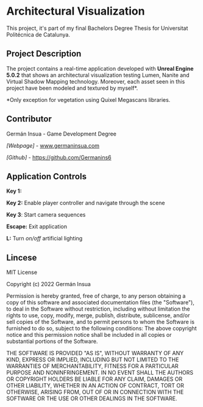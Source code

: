 # Architectural Visualization

This project, it's part of my final Bachelors Degree Thesis for Universitat Politécnica de Catalunya. 

## Project Description


The project contains a real-time application developed with **Unreal Engine 5.0.2** that shows an architectural visualization testing Lumen, Nanite and Virtual Shadow Mapping technology. Moreover, each asset seen in this project have been modeled and textured by myself*.

*Only exception for vegetation using Quixel Megascans libraries.

## Contributor
Germán Insua - Game Development Degree

*[Webpage]* -  www.germaninsua.com

*[Github]* -  https://github.com/Germanins6

## Application Controls

**Key 1:** 

**Key 2:** Enable player controller and navigate through the scene

**Key 3**: Start camera sequences

**Escape:** Exit application

**L:** Turn *on/off* artificial lighting
 
## Lincese

MIT License

Copyright (c) 2022 Germán Insua

Permission is hereby granted, free of charge, to any person obtaining a copy
of this software and associated documentation files (the "Software"), to deal
in the Software without restriction, including without limitation the rights
to use, copy, modify, merge, publish, distribute, sublicense, and/or sell
copies of the Software, and to permit persons to whom the Software is
furnished to do so, subject to the following conditions:
The above copyright notice and this permission notice shall be included in all
copies or substantial portions of the Software.

THE SOFTWARE IS PROVIDED "AS IS", WITHOUT WARRANTY OF ANY KIND, EXPRESS OR
IMPLIED, INCLUDING BUT NOT LIMITED TO THE WARRANTIES OF MERCHANTABILITY,
FITNESS FOR A PARTICULAR PURPOSE AND NONINFRINGEMENT. IN NO EVENT SHALL THE
AUTHORS OR COPYRIGHT HOLDERS BE LIABLE FOR ANY CLAIM, DAMAGES OR OTHER
LIABILITY, WHETHER IN AN ACTION OF CONTRACT, TORT OR OTHERWISE, ARISING FROM,
OUT OF OR IN CONNECTION WITH THE SOFTWARE OR THE USE OR OTHER DEALINGS IN THE
SOFTWARE.
